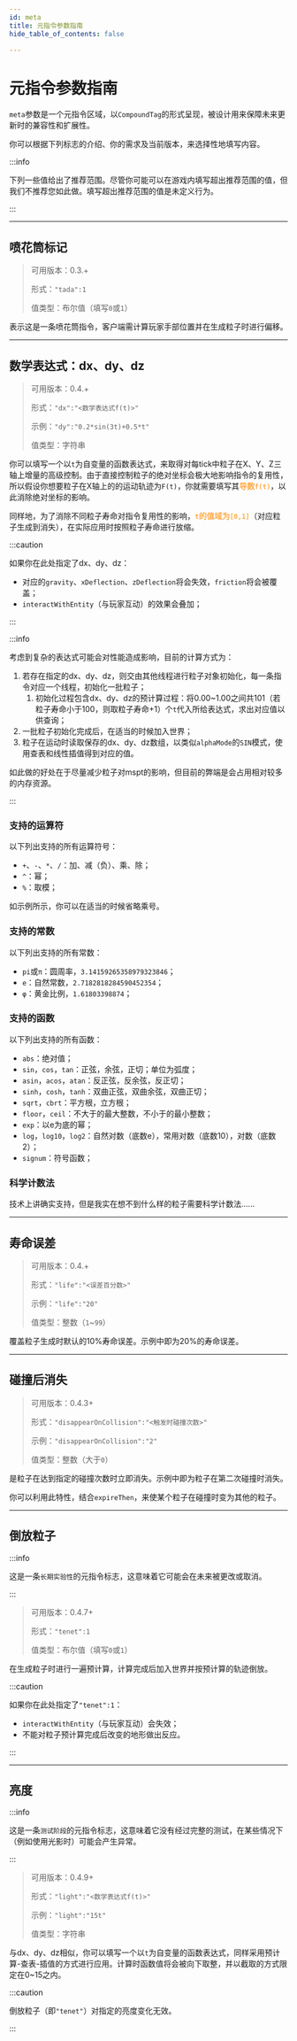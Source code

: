 ```yaml
---
id: meta
title: 元指令参数指南
hide_table_of_contents: false

---
```


# 元指令参数指南

`meta`参数是一个元指令区域，以`CompoundTag`的形式呈现，被设计用来保障未来更新时的兼容性和扩展性。

你可以根据下列标志的介绍、你的需求及当前版本，来选择性地填写内容。

:::info

下列一些值给出了推荐范围。尽管你可能可以在游戏内填写超出推荐范围的值，但我们不推荐您如此做。填写超出推荐范围的值是未定义行为。

:::

---

## 喷花筒标记

> 可用版本：0.3.+
>
> 形式：`"tada":1`
>
> 值类型：布尔值（填写`0`或`1`）

表示这是一条喷花筒指令，客户端需计算玩家手部位置并在生成粒子时进行偏移。

---

## 数学表达式：dx、dy、dz

> 可用版本：0.4.+
>
> 形式：`"dx":"<数学表达式f(t)>"`
>
> 示例：`"dy":"0.2*sin(3t)+0.5*t"`
>
> 值类型：字符串

你可以填写一个以`t`为自变量的函数表达式，来取得对每tick中粒子在X、Y、Z三轴上增量的高级控制。由于直接控制粒子的绝对坐标会极大地影响指令的复用性，所以假设你想要粒子在X轴上的的运动轨迹为`F(t)`，你就需要填写其<font color="ffaa44">**导数`f(t)`**</font>，以此消除绝对坐标的影响。

同样地，为了消除不同粒子寿命对指令复用性的影响，<font color="ffaa44">**`t`的值域为`[0,1]`**</font>（对应粒子生成到消失），在实际应用时按照粒子寿命进行放缩。

:::caution

如果你在此处指定了dx、dy、dz：

- 对应的`gravity`、`xDeflection`、`zDeflection`将会失效，`friction`将会被覆盖；
- `interactWithEntity`（与玩家互动）的效果会叠加；

:::

:::info

考虑到复杂的表达式可能会对性能造成影响，目前的计算方式为：

1. 若存在指定的dx、dy、dz，则交由其他线程进行粒子对象初始化，每一条指令对应一个线程，初始化一批粒子；
   1. 初始化过程包含dx、dy、dz的预计算过程：将0.00~1.00之间共101（若粒子寿命小于100，则取粒子寿命+1）个`t`代入所给表达式，求出对应值以供查询；
2. 一批粒子初始化完成后，在适当的时候加入世界；
3. 粒子在运动时读取保存的dx、dy、dz数组，以类似`alphaMode`的`SIN`模式，使用查表和线性插值得到对应的值。

如此做的好处在于尽量减少粒子对mspt的影响，但目前的弊端是会占用相对较多的内存资源。

:::

### 支持的运算符

以下列出支持的所有运算符号：

- `+`、`-`、`*`、`/`：加、减（负）、乘、除；
- `^`：幂；
- `%`：取模；

如示例所示，你可以在适当的时候省略乘号。

### 支持的常数

以下列出支持的所有常数：

- `pi`或`π`：圆周率，`3.14159265358979323846`；
- `e`：自然常数，`2.7182818284590452354`；
- `φ`：黄金比例，`1.61803398874`；

### 支持的函数

以下列出支持的所有函数：

- `abs`：绝对值；
- `sin`，`cos`，`tan`：正弦，余弦，正切；单位为弧度；
- `asin`，`acos`，`atan`：反正弦，反余弦，反正切；
- `sinh`，`cosh`，`tanh`：双曲正弦，双曲余弦，双曲正切；
- `sqrt`，`cbrt`：平方根，立方根；
- `floor`，`ceil`：不大于的最大整数，不小于的最小整数；
- `exp`：以e为底的幂；
- `log`，`log10`，`log2`：自然对数（底数e），常用对数（底数10），对数（底数2）；
- `signum`：符号函数；

### 科学计数法

技术上讲确实支持，但是我实在想不到什么样的粒子需要科学计数法......

---

## 寿命误差

> 可用版本：0.4.+
>
> 形式：`"life":"<误差百分数>"`
>
> 示例：`"life":"20"`
>
> 值类型：整数（`1`~`99`）

覆盖粒子生成时默认的10%寿命误差。示例中即为20%的寿命误差。

---

## 碰撞后消失

> 可用版本：0.4.3+
>
> 形式：`"disappearOnCollision":"<触发时碰撞次数>"`
>
> 示例：`"disappearOnCollision":"2"`
>
> 值类型：整数（大于`0`）

是粒子在达到指定的碰撞次数时立即消失。示例中即为粒子在第二次碰撞时消失。

你可以利用此特性，结合`expireThen`，来使某个粒子在碰撞时变为其他的粒子。

---

## 倒放粒子

:::info

这是一条`长期实验性`的元指令标志，这意味着它可能会在未来被更改或取消。

:::

> 可用版本：0.4.7+
>
> 形式：`"tenet":1`
>
> 值类型：布尔值（填写`0`或`1`）

在生成粒子时进行一遍预计算，计算完成后加入世界并按预计算的轨迹倒放。

:::caution

如果你在此处指定了`"tenet":1`：

- `interactWithEntity`（与玩家互动）会失效；
- 不能对粒子预计算完成后改变的地形做出反应。

:::

---

## 亮度

:::info

这是一条`测试阶段`的元指令标志，这意味着它没有经过完整的测试，在某些情况下（例如使用光影时）可能会产生异常。

:::

> 可用版本：0.4.9+
>
> 形式：`"light":"<数学表达式f(t)>"`
>
> 示例：`"light":"15t"`
>
> 值类型：字符串

与dx、dy、dz相似，你可以填写一个以`t`为自变量的函数表达式，同样采用预计算-查表-插值的方式进行应用。计算时函数值将会被向下取整，并以截取的方式限定在0~15之内。

:::caution

倒放粒子（即`"tenet"`）对指定的亮度变化无效。

:::
